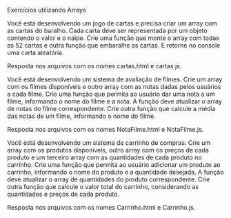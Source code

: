 Exercícios utilizando Arrays

Você está desenvolvendo um jogo de cartas e precisa criar um array com as cartas do baralho. Cada carta deve ser representada por um objeto contendo o valor e o naipe. Crie uma função que monte o array com todas as 52 cartas e outra função que embaralhe as cartas. E retorne no console uma carta aleatória.

Resposta nos arquivos com os nomes cartas.html e cartas.js.


Você está desenvolvendo um sistema de avaliação de filmes. Crie um array com os filmes disponíveis e outro array com as notas dadas pelos usuários a cada filme. Crie uma função que permita ao usuário dar uma nota a um filme, informando o nome do filme e a nota. A função deve atualizar o array de notas do filme correspondente. Crie outra função que calcule a média das notas de um filme, informando o nome do filme.

Resposta nos arquivos com os nomes NotaFilme.html e NotaFilme.js.


Você está desenvolvendo um sistema de carrinho de compras. Crie um array com os produtos disponíveis, outro array com os preços de cada produto e um terceiro array com as quantidades de cada produto no carrinho. Crie uma função que permita ao usuário adicionar um produto ao carrinho, informando o nome do produto e a quantidade desejada. A função deve atualizar o array de quantidades do produto correspondente. Crie outra função que calcule o valor total do carrinho, considerando as quantidades e preços de cada produto.

Resposta nos arquivos com os nomes Carrinho.html e Carrinho.js.
